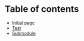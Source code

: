 # Table of contents

* [Initial page](README.md)
* [Test](test/README.md)
* [Submodule](https://github.com/coursepress-lab/gitbook-module1/README.md)

